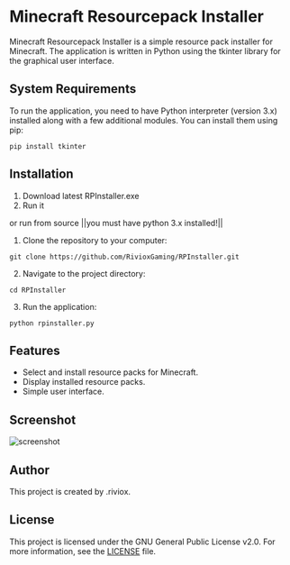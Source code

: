 # Minecraft Resourcepack Installer

Minecraft Resourcepack Installer is a simple resource pack installer for Minecraft. The application is written in Python using the tkinter library for the graphical user interface.

## System Requirements

To run the application, you need to have Python interpreter (version 3.x) installed along with a few additional modules. You can install them using pip:

```
pip install tkinter
```

## Installation

1. Download latest RPInstaller.exe
2. Run it

or run from source ||you must have python 3.x installed!||

1. Clone the repository to your computer:

```
git clone https://github.com/RivioxGaming/RPInstaller.git
```

2. Navigate to the project directory:

```
cd RPInstaller
```

3. Run the application:

```
python rpinstaller.py
```

## Features

- Select and install resource packs for Minecraft.
- Display installed resource packs.
- Simple user interface.

## Screenshot

![screenshot](https://github.com/RivioxGaming/RPInstaller/assets/100956266/67e5c2f9-95ae-4f43-b37e-c1380a66c582)


## Author

This project is created by .riviox.

## License

This project is licensed under the GNU General Public License v2.0. For more information, see the [LICENSE](LICENSE) file.
